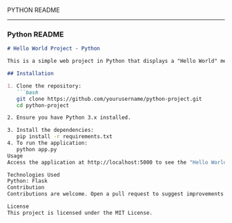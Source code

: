 PYTHON README

---

### **Python README**

```markdown
# Hello World Project - Python

This is a simple web project in Python that displays a "Hello World" message using Flask.

## Installation

1. Clone the repository:
   ```bash
   git clone https://github.com/yourusername/python-project.git
   cd python-project

2. Ensure you have Python 3.x installed.

3. Install the dependencies:
   pip install -r requirements.txt
4. To run the application:
   python app.py
Usage
Access the application at http://localhost:5000 to see the "Hello World" message.

Technologies Used
Python: Flask
Contribution
Contributions are welcome. Open a pull request to suggest improvements or fix issues.

License
This project is licensed under the MIT License.
